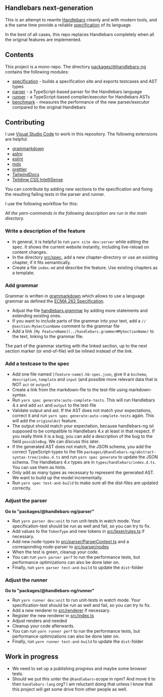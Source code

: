 ## Handlebars next-generation

This is an attempt to rewrite [Handlebars](https://handlebarsjs.com) cleanly and with modern tools,
and a the same time provide a reliable [specification](https://github.com/handlebars-lang/handlebars.js/issues/1277) of its language.

In the best of all cases, this repo replaces Handlebars completely when all the original features are implemented.

## Contents

This project is a mono-repo. The directory [packages/@handlebars-ng](packages/%40handlebars-ng) contains the following modules:

- [specification](packages/%40handlebars-ng/specification) - builds a specification site and exports testcases and AST types
- [parser](packages/%40handlebars-ng/parser/) - a TypeScript-based parser for the Handlebars language
- [runner](packages/%40handlebars-ng/runner/) - a TypeScript-based compiler/executor for Handlebars ASTs
- [benchmark](packages/@handlebars-ng/benchmarks) - measures the performance of the new parser/executor compared to the original Handlebars

## Contributing

I use [Visual Studio Code]() to work in this repository.
The following extensions are helpful:

- [grammarkdown](https://marketplace.visualstudio.com/items?itemName=rbuckton.grammarkdown-vscode)
- [astro](https://marketplace.visualstudio.com/items?itemName=astro-build.astro-vscode)
- [eslint](https://marketplace.visualstudio.com/items?itemName=dbaeumer.vscode-eslint)
- [mdx](https://marketplace.visualstudio.com/items?itemName=unifiedjs.vscode-mdx)
- [prettier](https://marketplace.visualstudio.com/items?itemName=esbenp.prettier-vscode)
- [TailwindDocs](https://marketplace.visualstudio.com/items?itemName=austenc.tailwind-docs)
- [Teildinw CSS IntelliSense](https://marketplace.visualstudio.com/items?itemName=bradlc.vscode-tailwindcss)

You can contribute by adding new sections to the specification and fixing the resulting failing
tests in the parser and runner.

I use the following workflow for this:

_All the yarn-commands in the following description are run in the main directory._

### Write a description of the feature

- In general, it is helpful to run `yarn site dev:server` while editing the spec. It shows the current website
  instantly, including live-reload on content changes.
- In the directory [src/spec](packages/@handlebars-ng/specification/src/spec), add a new chapter-directory or use an existing chapter, if it fits semantically.
- Create a file `index.md` and describe the feature. Use existing chapters as a template.

### Add grammar

Grammar is written in [grammarkdown](https://github.com/rbuckton/grammarkdown) which allows to use a language grammar
as defined the [ECMA 262 Specification](https://262.ecma-international.org/#sec-grammar-notation).

- Adjust the file [handlebars.grammar](packages/@handlebars-ng/specification/src/spec/handlebars.grammar) by adding more
  statements and extending existing ones.
- If you want to include parts of the grammar into your text, add a `// @section:MySectionName` comment to the grammar file
- Add a link `[My FeatureName](../handlebars.grammer#MySectionName)` to the text, linking to the grammar file.

The part of the grammar starting with the linked section, up to the next section marker (or end-of-file) will be inlined
instead of the link.

### Add a testcase to the spec

- Add one file named `[feature-name].hb-spec.json`, give it a `$schema`, `description`, `template` and `input` (and possible more relevant data that is
  NOT `ast` or `output`)
- Create a link from the markdown-file to the test-file using markdown-syntax.
- Run `yarn spec generate:auto-complete-tests`. This will run Handlebars 4.x and add `ast` and `output` to the test-file
- Validate output and ast. If the AST does not match your expectations, correct it and run `yarn spec generate:auto-complete-tests` again. This will add the `originalAst` feature.
- The output should match your expectation, because handlebars-ng ist supposed to be compatible to Handlebars 4.x at least in that respect. If you really think it is a bug, you can add a description of the bug to the field `possibleBug`. We can discuss this later.
- If the generated AST does not match, the JSON schema, you add the correct TypeScript-types to the file `packages/@handlebars-ng/abstract-syntax-tree/index.d.ts` and run `yarn spec generate` to update the JSON schema. The Handlebars 4.x types are in `types/handlebars/index.d.ts`. You can use them as hints.
- Only add as many types as necessary to represent the generated AST. We want to build up the model incrementally.
- Run `yarn spec test-and-build` to make sure all the dist-files are updated correctly.

### Adjust the parser

**Go to "packages/@handlebars-ng/parser"**

- Run `yarn parser dev:unit` to run unit-tests in watch mode. Your specification-test should be run as well and fail, so you can try to fix.
- Add values to the `TokenType` and new tokens in [src/lexer/rules.ts](packages/@handlebars-ng/parser/src/lexer/rules.ts) if necessary.
- Add new node-types to [src/parser/ParserContext.ts](packages/@handlebars-ng/parser/src/parser/ParserContext.ts) and a corresponding node-parser to
  [src/parser/nodes](packages/@handlebars-ng/parser/src/parser/nodes/)
- When the test is green, cleanup your code.
- You can run `yarn parser perf` to run the performance tests, but performance optimizations can also be done later on.
- Finally, run `yarn parser test-and-build` to update the `dist`-folder

### Adjust the runner

**Go to "packages/@handlebars-ng/runner"**

- Run `yarn runner dev:unit` to run unit-tests in watch mode. Your specification-test should be run as well and fail, so you can try to fix.
- Add a new renderer to [src/renderer](packages/@handlebars-ng/runner/src/renderer) if necessary.
- Register the new renderer in [src/index.ts](packages/@handlebars-ng/runner/src/index.ts)
- Adjust renders and needed
- Cleanup your code afterwards.
- You can run `yarn runner perf` to run the performance tests, but performance optimizations can also be done later on.
- Finally, run `yarn runner test-and-build` to update the `dist`-folder

## Work in progress

- We need to set up a publishing progress and maybe some browser tests.
- Should we put this unter the `@handlebars`-scope in npm? And move it to then `handlebars-lang` org? I am reluctant doing that unless I know that this project will get some drive from other people as well.
